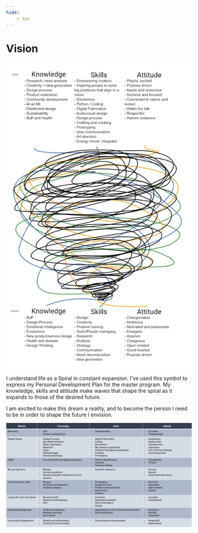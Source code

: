 ```yaml
---
hide:
    - toc
---
```


# Vision

![](../images/MT01/map.jpg)

I understand life as a Spiral in constant expansion. I've used this symbol to express my Personal Development Plan for the master program. My knowledge, skills and attitude make waves that shape the spiral as it expands to those of the desired future.

I am excited to make this dream a reality, and to become the person I need to be in order to shape the future I envision.

![](../images/MT01/classmap.jpg)
